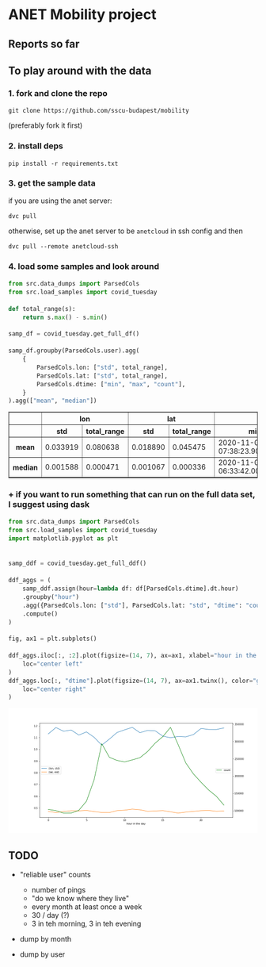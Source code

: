 # ANET Mobility project

## Reports so far

## To play around with the data

### 1. fork and clone the repo

```
git clone https://github.com/sscu-budapest/mobility
```
(preferably fork it first)

### 2. install deps 

```
pip install -r requirements.txt
```

### 3. get the sample data


if you are using the anet server: 
```
dvc pull
```

otherwise, set up the anet server to be `anetcloud` in ssh config and then
```
dvc pull --remote anetcloud-ssh
```


### 4. load some samples and look around

```python
from src.data_dumps import ParsedCols
from src.load_samples import covid_tuesday

def total_range(s):
    return s.max() - s.min()

samp_df = covid_tuesday.get_full_df()

samp_df.groupby(ParsedCols.user).agg(
    {
        ParsedCols.lon: ["std", total_range],
        ParsedCols.lat: ["std", total_range],
        ParsedCols.dtime: ["min", "max", "count"],
    }
).agg(["mean", "median"])
```

<table border="1" class="dataframe">
  <thead>
    <tr>
      <th></th>
      <th colspan="2" halign="left">lon</th>
      <th colspan="2" halign="left">lat</th>
      <th colspan="3" halign="left">dtime</th>
    </tr>
    <tr>
      <th></th>
      <th>std</th>
      <th>total_range</th>
      <th>std</th>
      <th>total_range</th>
      <th>min</th>
      <th>max</th>
      <th>count</th>
    </tr>
  </thead>
  <tbody>
    <tr>
      <th>mean</th>
      <td>0.033919</td>
      <td>0.080638</td>
      <td>0.018890</td>
      <td>0.045475</td>
      <td>2020-11-03 07:38:23.900066048</td>
      <td>2020-11-03 18:43:00.657093888</td>
      <td>87.307432</td>
    </tr>
    <tr>
      <th>median</th>
      <td>0.001588</td>
      <td>0.000471</td>
      <td>0.001067</td>
      <td>0.000336</td>
      <td>2020-11-03 06:33:42.000000000</td>
      <td>2020-11-03 21:08:10.000000000</td>
      <td>21.000000</td>
    </tr>
  </tbody>
</table>

### + if you want to run something that can run on the full data set, I suggest using dask

```python
from src.data_dumps import ParsedCols
from src.load_samples import covid_tuesday
import matplotlib.pyplot as plt


samp_ddf = covid_tuesday.get_full_ddf()

ddf_aggs = (
    samp_ddf.assign(hour=lambda df: df[ParsedCols.dtime].dt.hour)
    .groupby("hour")
    .agg({ParsedCols.lon: ["std"], ParsedCols.lat: "std", "dtime": "count"})
    .compute()
)

fig, ax1 = plt.subplots()

ddf_aggs.iloc[:, :2].plot(figsize=(14, 7), ax=ax1, xlabel="hour in the day").legend(
    loc="center left"
)
ddf_aggs.loc[:, "dtime"].plot(figsize=(14, 7), ax=ax1.twinx(), color="green").legend(
    loc="center right"
)
```
![fig1](report-eg.png)

## TODO

- "reliable user" counts
  - number of pings
  - "do we know where they live"
  - every month at least once a week
  - 30 / day (?)
  - 3 in teh morning, 3 in teh evening

- dump by month
- dump by user